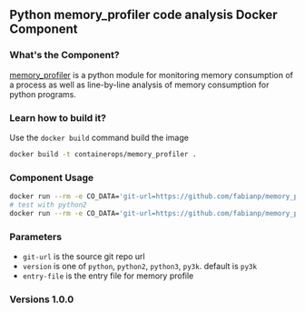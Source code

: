 ## Python memory_profiler code analysis Docker Component

### What's the Component?
[memory_profiler](https://github.com/fabianp/memory_profiler) is a python module for monitoring memory consumption of a process as well as line-by-line analysis of memory consumption for python programs.

### Learn how to build it?
Use the `docker build` command build the image

```bash
docker build -t containerops/memory_profiler .
```

### Component Usage

```bash
docker run --rm -e CO_DATA='git-url=https://github.com/fabianp/memory_profiler.git entry-file=test/test_func.py' containerops/memory_profiler
# test with python2
docker run --rm -e CO_DATA='git-url=https://github.com/fabianp/memory_profiler.git entry-file=test/test_func.py version=python' containerops/memory_profiler
```

### Parameters

- `git-url` is the source git repo url
- `version` is one of `python`, `python2`, `python3`, `py3k`.  default is `py3k`
- `entry-file` is the entry file for memory profile

### Versions 1.0.0
